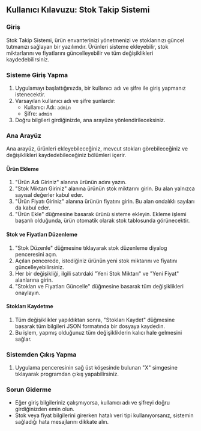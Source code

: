 ## Kullanıcı Kılavuzu: Stok Takip Sistemi

### Giriş
Stok Takip Sistemi, ürün envanterinizi yönetmenizi ve stoklarınızı güncel tutmanızı sağlayan bir yazılımdır. Ürünleri sisteme ekleyebilir, stok miktarlarını ve fiyatlarını güncelleyebilir ve tüm değişiklikleri kaydedebilirsiniz.

### Sisteme Giriş Yapma
1. Uygulamayı başlattığınızda, bir kullanıcı adı ve şifre ile giriş yapmanız istenecektir.
2. Varsayılan kullanıcı adı ve şifre şunlardır:
   - Kullanıcı Adı: `admin`
   - Şifre: `admin`
3. Doğru bilgileri girdiğinizde, ana arayüze yönlendirileceksiniz.

### Ana Arayüz
Ana arayüz, ürünleri ekleyebileceğiniz, mevcut stokları görebileceğiniz ve değişiklikleri kaydedebileceğiniz bölümleri içerir.

#### Ürün Ekleme
1. "Ürün Adı Giriniz" alanına ürünün adını yazın.
2. "Stok Miktarı Giriniz" alanına ürünün stok miktarını girin. Bu alan yalnızca sayısal değerler kabul eder.
3. "Ürün Fiyatı Giriniz" alanına ürünün fiyatını girin. Bu alan ondalıklı sayıları da kabul eder.
4. "Ürün Ekle" düğmesine basarak ürünü sisteme ekleyin. Ekleme işlemi başarılı olduğunda, ürün otomatik olarak stok tablosunda görünecektir.

#### Stok ve Fiyatları Düzenleme
1. "Stok Düzenle" düğmesine tıklayarak stok düzenleme diyalog penceresini açın.
2. Açılan pencerede, istediğiniz ürünün yeni stok miktarını ve fiyatını güncelleyebilirsiniz.
3. Her bir değişikliği, ilgili satırdaki "Yeni Stok Miktarı" ve "Yeni Fiyat" alanlarına girin.
4. "Stokları ve Fiyatları Güncelle" düğmesine basarak tüm değişiklikleri onaylayın.

#### Stokları Kaydetme
1. Tüm değişiklikler yapıldıktan sonra, "Stokları Kaydet" düğmesine basarak tüm bilgileri JSON formatında bir dosyaya kaydedin.
2. Bu işlem, yapmış olduğunuz tüm değişikliklerin kalıcı hale gelmesini sağlar.

### Sistemden Çıkış Yapma
1. Uygulama penceresinin sağ üst köşesinde bulunan "X" simgesine tıklayarak programdan çıkış yapabilirsiniz.

### Sorun Giderme
- Eğer giriş bilgileriniz çalışmıyorsa, kullanıcı adı ve şifreyi doğru girdiğinizden emin olun.
- Stok veya fiyat bilgilerini girerken hatalı veri tipi kullanıyorsanız, sistemin sağladığı hata mesajlarını dikkate alın.